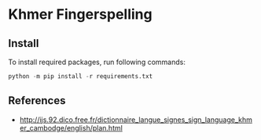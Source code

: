 # Khmer Fingerspelling
## Install
To install required packages, run following commands:
```s
python -m pip install -r requirements.txt
```

## References
- http://ijs.92.dico.free.fr/dictionnaire_langue_signes_sign_language_khmer_cambodge/english/plan.html